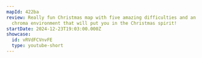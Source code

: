 ```yaml
---
mapId: 422ba
review: Really fun Christmas map with five amazing difficulties and an awesome
  chroma environment that will put you in the Christmas spirit!
startDate: 2024-12-23T19:03:00.000Z
showcase:
  id: vRVdFCVnvFE
  type: youtube-short
---
```

